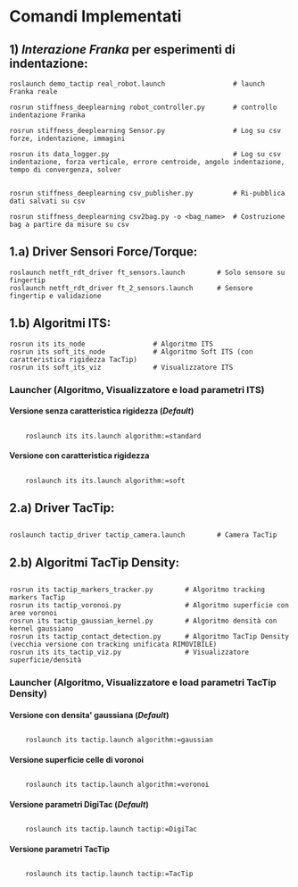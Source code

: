 Comandi Implementati 
=====================
## 1) _Interazione Franka_ per esperimenti di indentazione:
```	
roslaunch demo_tactip real_robot.launch					# launch Franka reale

rosrun stiffness_deeplearning robot_controller.py		# controllo indentazione Franka

rosrun stiffness_deeplearning Sensor.py					# Log su csv forze, indentazione, immagini

rosrun its data_logger.py								# Log su csv indentazione, forza verticale, errore centroide, angolo indentazione, tempo di convergenza, solver


rosrun stiffness_deeplearning csv_publisher.py			# Ri-pubblica dati salvati su csv

rosrun stiffness_deeplearning csv2bag.py -o <bag_name>	# Costruzione bag a partire da misure su csv
```
## 1.a) Driver Sensori Force/Torque:
```
roslaunch netft_rdt_driver ft_sensors.launch		# Solo sensore su fingertip
roslaunch netft_rdt_driver ft_2_sensors.launch		# Sensore fingertip e validazione
```

## 1.b) Algoritmi ITS:
```
rosrun its its_node					# Algoritmo ITS
rosrun its soft_its_node			# Algoritmo Soft ITS (con caratteristica rigidezza TacTip)
rosrun its soft_its_viz				# Visualizzatore ITS
```

### Launcher (Algoritmo, Visualizzatore e load parametri ITS)
#### Versione senza caratteristica rigidezza (*Default*)
##
		roslaunch its its.launch algorithm:=standard
#### Versione con caratteristica rigidezza
##
		roslaunch its its.launch algorithm:=soft 


## 2.a) Driver TacTip:
##
	roslaunch tactip_driver tactip_camera.launch		# Camera TacTip


## 2.b) Algoritmi TacTip Density:
##
	rosrun its tactip_markers_tracker.py		# Algoritmo tracking markers TacTip
	rosrun its tactip_voronoi.py				# Algoritmo superficie con aree voronoi
	rosrun its tactip_gaussian_kernel.py		# Algoritmo densità con kernel gaussiano
	rosrun its tactip_contact_detection.py		# Algoritmo TacTip Density (vecchia versione con tracking unificata RIMOVIBILE)
	rosrun its its_tactip_viz.py				# Visualizzatore superficie/densità

###	Launcher (Algoritmo, Visualizzatore e load parametri TacTip Density)
####	Versione con densita' gaussiana (*Default*)
##
		roslaunch its tactip.launch algorithm:=gaussian 

####	Versione superficie celle di voronoi
##
		roslaunch its tactip.launch algorithm:=voronoi

####	Versione parametri DigiTac (*Default*)
##
		roslaunch its tactip.launch tactip:=DigiTac

####	Versione parametri TacTip
##
		roslaunch its tactip.launch tactip:=TacTip